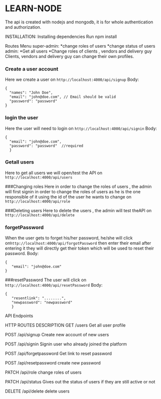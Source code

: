 # LEARN-NODE
The api is created with nodejs and mongodb, it is for whole authentication and authorization.

INSTALLATION: Installing dependencies 
Run npm install

Routes Menu
super-admin: *change roles of users
             *change status of users
admin: *Get all users
       *Change roles of clients , vendors and delivery guy
Clients, vendors and delivery guy can change their own profiles.       
### Create a user account
Here we create a user on `http://localhost:4000/api/signup`
Body: 
```
{
  "names": "John Doe",
  "email": "john@doe.com", // Email should be valid
  "password": "password"
}
```
### login the user
Here the user will need to login on `http://localhost:4000/api/signin`
Body:
```
{
  "email": "john@doe.com",
  "password": "password"  //required
  }
  ```
  ### Getall users
  Here to get all users we will open/test the API on `http://localhost:4000/api/users`
  
  ###Changing roles
  Here in order to change the roles of users , the admin will first signin in order to change the roles of users as he is the one responsible of it using the id of the user he wants to change on `http://localhost:4000/api/role`
  
  ###Deleting users
  Here to delete the users , the admin will test theAPI on `http://localhost:4000/api/delete`
  
 ### forgetPassword
 When the user gets to forget his/her password, he/she will click on`http://localhost:4000/api/forgotPassword` then enter their email  after entering it they will directly get their token which will be used to reset their password.
 Body:
 ```
 {
    "email": "john@doe.com"
 }
 ```   
 ###resetPassword
 The user will click on `http://localhost:4000/api/resetPassword`
 Body:
 ```
 {
    "resentlink": "........",
    "newpassword": "newpassword"
    }
 ```
 
 
 API Endpoints
 
 
 
 HTTP              ROUTES                              DESCRIPTION
 GET               /users                              Get all user profile
 
 POST              /api/signup                         Create new account of new users
 
 POST              /api/signin                         Signin user who already joined the platform
      
 POST              /api/forgetpassword                 Get link to reset password
 
 POST              /api/resetpassword                  create new password
 
 PATCH             /api/role                           change roles of users
 
 PATCH             /api/status                         Gives out the status of users if they are still active or not
 
 DELETE            /api/delete                         delete users
